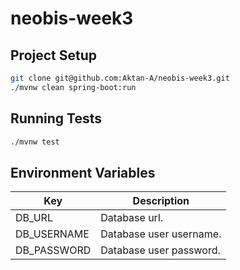 # neobis-week3

## Project Setup
```bash
git clone git@github.com:Aktan-A/neobis-week3.git
./mvnw clean spring-boot:run
```

## Running Tests
```bash
./mvnw test
```

## Environment Variables
| Key         | Description             |
|-------------|-------------------------|
| DB_URL      | Database url.           |
| DB_USERNAME | Database user username. |
| DB_PASSWORD | Database user password. |